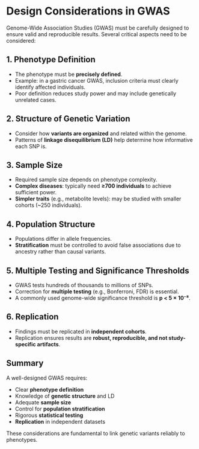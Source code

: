 # Design Considerations in GWAS

Genome-Wide Association Studies (GWAS) must be carefully designed to ensure valid and reproducible results. Several critical aspects need to be considered:

## 1. Phenotype Definition
- The phenotype must be **precisely defined**.  
- Example: in a gastric cancer GWAS, inclusion criteria must clearly identify affected individuals.  
- Poor definition reduces study power and may include genetically unrelated cases.

## 2. Structure of Genetic Variation
- Consider how **variants are organized** and related within the genome.  
- Patterns of **linkage disequilibrium (LD)** help determine how informative each SNP is.

## 3. Sample Size
- Required sample size depends on phenotype complexity.  
- **Complex diseases**: typically need **≥700 individuals** to achieve sufficient power.  
- **Simpler traits** (e.g., metabolite levels): may be studied with smaller cohorts (~250 individuals).

## 4. Population Structure
- Populations differ in allele frequencies.  
- **Stratification** must be controlled to avoid false associations due to ancestry rather than causal variants.

## 5. Multiple Testing and Significance Thresholds
- GWAS tests hundreds of thousands to millions of SNPs.  
- Correction for **multiple testing** (e.g., Bonferroni, FDR) is essential.  
- A commonly used genome-wide significance threshold is **p < 5 × 10⁻⁸**.

## 6. Replication
- Findings must be replicated in **independent cohorts**.  
- Replication ensures results are **robust, reproducible, and not study-specific artifacts**.

## Summary
A well-designed GWAS requires:
- Clear **phenotype definition**  
- Knowledge of **genetic structure** and LD  
- Adequate **sample size**  
- Control for **population stratification**  
- Rigorous **statistical testing**  
- **Replication** in independent datasets  

These considerations are fundamental to link genetic variants reliably to phenotypes.
